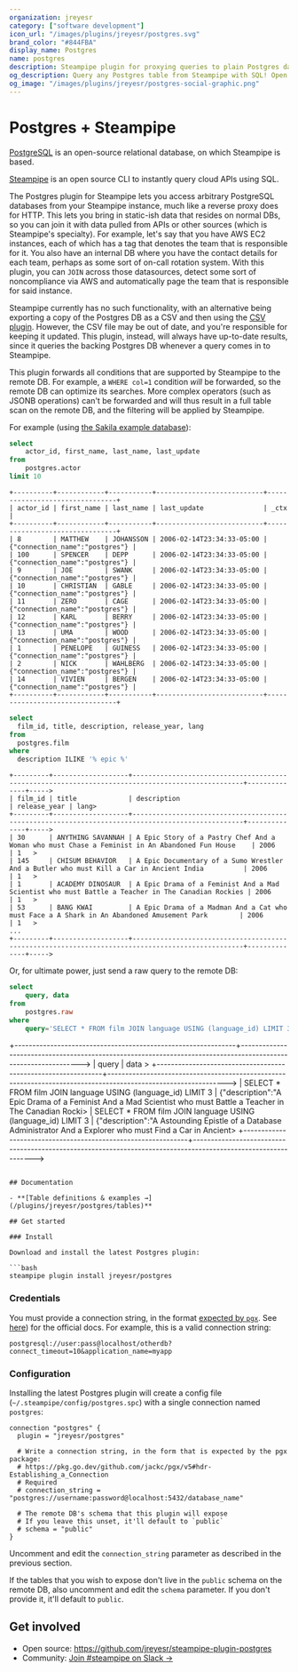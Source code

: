 ```yaml
---
organization: jreyesr
category: ["software development"]
icon_url: "/images/plugins/jreyesr/postgres.svg"
brand_color: "#844FBA"
display_name: Postgres
name: postgres
description: Steampipe plugin for proxying queries to plain Postgres databases
og_description: Query any Postgres table from Steampipe with SQL! Open source CLI. No DB required.
og_image: "/images/plugins/jreyesr/postgres-social-graphic.png"
---
```


# Postgres + Steampipe

[PostgreSQL](https://www.postgresql.org/) is an open-source relational database, on which Steampipe is based.

[Steampipe](https://steampipe.io) is an open source CLI to instantly query cloud APIs using SQL.

The Postgres plugin for Steampipe lets you access arbitrary PostgreSQL databases from your Steampipe instance, much like a reverse proxy does
for HTTP. This lets you bring in static-ish data that resides on normal DBs, so you can join it with data pulled from APIs or other sources (which is Steampipe's specialty). For example, let's say that you have AWS EC2 instances, each of which has a tag that denotes the team that is responsible for it. You also have an internal DB where you have the contact details for each team, perhaps as some sort of on-call rotation system. With this plugin, you can `JOIN` across those datasources, detect some sort of noncompliance via AWS and automatically page the team that is responsible for said instance.

Steampipe currently has no such functionality, with an alternative being exporting a copy of the Postgres DB as a CSV and then using the [CSV plugin](https://hub.steampipe.io/plugins/turbot/csv). However, the CSV file may be out of date, and you're responsible for keeping it updated. This plugin, instead, will always have up-to-date results, since it queries the backing Postgres DB whenever a query comes in to Steampipe.

This plugin forwards all conditions that are supported by Steampipe to the remote DB. For example, a `WHERE col=1` condition _will_ be forwarded, so the remote DB can optimize its searches. More complex operators (such as JSONB operations) can't be forwarded and will thus result in a full table scan on the remote DB, and the filtering will be applied by Steampipe.

For example (using [the Sakila example database](https://github.com/jOOQ/sakila)):

```sql
select 
    actor_id, first_name, last_name, last_update 
from 
    postgres.actor 
limit 10
```

```
+----------+------------+-----------+---------------------------+--------------------------------+
| actor_id | first_name | last_name | last_update               | _ctx                           |
+----------+------------+-----------+---------------------------+--------------------------------+
| 8        | MATTHEW    | JOHANSSON | 2006-02-14T23:34:33-05:00 | {"connection_name":"postgres"} |
| 100      | SPENCER    | DEPP      | 2006-02-14T23:34:33-05:00 | {"connection_name":"postgres"} |
| 9        | JOE        | SWANK     | 2006-02-14T23:34:33-05:00 | {"connection_name":"postgres"} |
| 10       | CHRISTIAN  | GABLE     | 2006-02-14T23:34:33-05:00 | {"connection_name":"postgres"} |
| 11       | ZERO       | CAGE      | 2006-02-14T23:34:33-05:00 | {"connection_name":"postgres"} |
| 12       | KARL       | BERRY     | 2006-02-14T23:34:33-05:00 | {"connection_name":"postgres"} |
| 13       | UMA        | WOOD      | 2006-02-14T23:34:33-05:00 | {"connection_name":"postgres"} |
| 1        | PENELOPE   | GUINESS   | 2006-02-14T23:34:33-05:00 | {"connection_name":"postgres"} |
| 2        | NICK       | WAHLBERG  | 2006-02-14T23:34:33-05:00 | {"connection_name":"postgres"} |
| 14       | VIVIEN     | BERGEN    | 2006-02-14T23:34:33-05:00 | {"connection_name":"postgres"} |
+----------+------------+-----------+---------------------------+--------------------------------+
```

```sql
select 
  film_id, title, description, release_year, lang
from 
  postgres.film 
where
  description ILIKE '% epic %'
```

```
+---------+-------------------+--------------------------------------------------------------------------------------------------+--------------+----->
| film_id | title             | description                                                                                      | release_year | lang>
+---------+-------------------+--------------------------------------------------------------------------------------------------+--------------+----->
| 30      | ANYTHING SAVANNAH | A Epic Story of a Pastry Chef And a Woman who must Chase a Feminist in An Abandoned Fun House    | 2006         | 1   >
| 145     | CHISUM BEHAVIOR   | A Epic Documentary of a Sumo Wrestler And a Butler who must Kill a Car in Ancient India          | 2006         | 1   >
| 1       | ACADEMY DINOSAUR  | A Epic Drama of a Feminist And a Mad Scientist who must Battle a Teacher in The Canadian Rockies | 2006         | 1   >
| 53      | BANG KWAI         | A Epic Drama of a Madman And a Cat who must Face a A Shark in An Abandoned Amusement Park        | 2006         | 1   >
...
+---------+-------------------+--------------------------------------------------------------------------------------------------+--------------+----->
```

Or, for ultimate power, just send a raw query to the remote DB:

```sql
select 
    query, data
from 
    postgres.raw
where 
    query='SELECT * FROM film JOIN language USING (language_id) LIMIT 3' LIMIT 2
```
+--------------------------------------------------------------+--------------------------------------------------------------------------------------------------------------->
| query                                                        | data                                                                                                          >
+--------------------------------------------------------------+--------------------------------------------------------------------------------------------------------------->
| SELECT * FROM film JOIN language USING (language_id) LIMIT 3 | {"description":"A Epic Drama of a Feminist And a Mad Scientist who must Battle a Teacher in The Canadian Rocki>
| SELECT * FROM film JOIN language USING (language_id) LIMIT 3 | {"description":"A Astounding Epistle of a Database Administrator And a Explorer who must Find a Car in Ancient>
+--------------------------------------------------------------+--------------------------------------------------------------------------------------------------------------->
```

## Documentation

- **[Table definitions & examples →](/plugins/jreyesr/postgres/tables)**

## Get started

### Install

Download and install the latest Postgres plugin:

```bash
steampipe plugin install jreyesr/postgres
```

### Credentials

You must provide a connection string, in the format [expected by `pgx`](https://pkg.go.dev/github.com/jackc/pgx/v5#hdr-Establishing_a_Connection). See [here](https://www.postgresql.org/docs/current/libpq-connect.html#LIBPQ-CONNSTRING)) for the official docs. For example, this is a valid connection string:

```
postgresql://user:pass@localhost/otherdb?connect_timeout=10&application_name=myapp
```

### Configuration

Installing the latest Postgres plugin will create a config file (`~/.steampipe/config/postgres.spc`) with a single connection named `postgres`:

```hcl
connection "postgres" {
  plugin = "jreyesr/postgres"

  # Write a connection string, in the form that is expected by the pgx package:
  # https://pkg.go.dev/github.com/jackc/pgx/v5#hdr-Establishing_a_Connection
  # Required
  # connection_string = "postgres://username:password@localhost:5432/database_name"

  # The remote DB's schema that this plugin will expose
  # If you leave this unset, it'll default to `public`
  # schema = "public"
}
```

Uncomment and edit the `connection_string` parameter as described in the previous section.

If the tables that you wish to expose don't live in the `public` schema on the remote DB, also uncomment and edit the `schema` parameter. If you don't provide it, it'll default to `public`.

## Get involved

* Open source: https://github.com/jreyesr/steampipe-plugin-postgres
* Community: [Join #steampipe on Slack →](https://turbot.com/community/join)